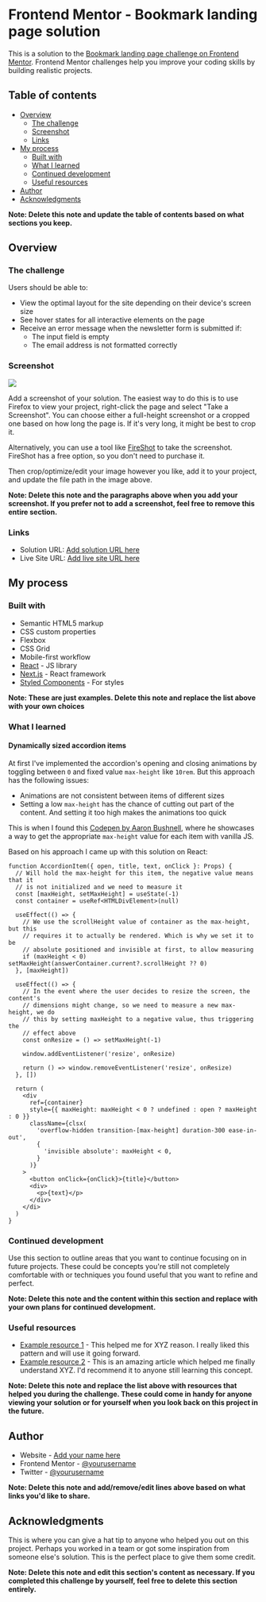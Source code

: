 # Frontend Mentor - Bookmark landing page solution

This is a solution to the [Bookmark landing page challenge on Frontend Mentor](https://www.frontendmentor.io/challenges/bookmark-landing-page-5d0b588a9edda32581d29158). Frontend Mentor challenges help you improve your coding skills by building realistic projects.

## Table of contents

- [Overview](#overview)
  - [The challenge](#the-challenge)
  - [Screenshot](#screenshot)
  - [Links](#links)
- [My process](#my-process)
  - [Built with](#built-with)
  - [What I learned](#what-i-learned)
  - [Continued development](#continued-development)
  - [Useful resources](#useful-resources)
- [Author](#author)
- [Acknowledgments](#acknowledgments)

**Note: Delete this note and update the table of contents based on what sections you keep.**

## Overview

### The challenge

Users should be able to:

- View the optimal layout for the site depending on their device's screen size
- See hover states for all interactive elements on the page
- Receive an error message when the newsletter form is submitted if:
  - The input field is empty
  - The email address is not formatted correctly

### Screenshot

![](./screenshot.jpg)

Add a screenshot of your solution. The easiest way to do this is to use Firefox to view your project, right-click the page and select "Take a Screenshot". You can choose either a full-height screenshot or a cropped one based on how long the page is. If it's very long, it might be best to crop it.

Alternatively, you can use a tool like [FireShot](https://getfireshot.com/) to take the screenshot. FireShot has a free option, so you don't need to purchase it.

Then crop/optimize/edit your image however you like, add it to your project, and update the file path in the image above.

**Note: Delete this note and the paragraphs above when you add your screenshot. If you prefer not to add a screenshot, feel free to remove this entire section.**

### Links

- Solution URL: [Add solution URL here](https://your-solution-url.com)
- Live Site URL: [Add live site URL here](https://your-live-site-url.com)

## My process

### Built with

- Semantic HTML5 markup
- CSS custom properties
- Flexbox
- CSS Grid
- Mobile-first workflow
- [React](https://reactjs.org/) - JS library
- [Next.js](https://nextjs.org/) - React framework
- [Styled Components](https://styled-components.com/) - For styles

**Note: These are just examples. Delete this note and replace the list above with your own choices**

### What I learned

#### Dynamically sized accordion items

At first I've implemented the accordion's opening and closing animations by toggling between `0` and fixed value `max-height` like `10rem`. But this approach has the following issues:

- Animations are not consistent between items of different sizes
- Setting a low `max-height` has the chance of cutting out part of the content. And setting it too high makes the animations too quick

This is when I found this [Codepen by Aaron Bushnell](https://codepen.io/aaronbushnell/pen/eGVdzv), where he showcases a way to get the appropriate `max-height` value for each item with vanilla JS.

Based on his approach I came up with this solution on React:

```tsx
function AccordionItem({ open, title, text, onClick }: Props) {
  // Will hold the max-height for this item, the negative value means that it
  // is not initialized and we need to measure it
  const [maxHeight, setMaxHeight] = useState(-1)
  const container = useRef<HTMLDivElement>(null)

  useEffect(() => {
    // We use the scrollHeight value of container as the max-height, but this
    // requires it to actually be rendered. Which is why we set it to be
    // absolute positioned and invisible at first, to allow measuring
    if (maxHeight < 0) setMaxHeight(answerContainer.current?.scrollHeight ?? 0)
  }, [maxHeight])

  useEffect(() => {
    // In the event where the user decides to resize the screen, the content's
    // dimensions might change, so we need to measure a new max-height, we do
    // this by setting maxHeight to a negative value, thus triggering the
    // effect above
    const onResize = () => setMaxHeight(-1)

    window.addEventListener('resize', onResize)

    return () => window.removeEventListener('resize', onResize)
  }, [])

  return (
    <div
      ref={container}
      style={{ maxHeight: maxHeight < 0 ? undefined : open ? maxHeight : 0 }}
      className={clsx(
        'overflow-hidden transition-[max-height] duration-300 ease-in-out',
        {
          'invisible absolute': maxHeight < 0,
        }
      )}
    >
      <button onClick={onClick}>{title}</button>
      <div>
        <p>{text}</p>
      </div>
    </di>
  )
}
```

### Continued development

Use this section to outline areas that you want to continue focusing on in future projects. These could be concepts you're still not completely comfortable with or techniques you found useful that you want to refine and perfect.

**Note: Delete this note and the content within this section and replace with your own plans for continued development.**

### Useful resources

- [Example resource 1](https://www.example.com) - This helped me for XYZ reason. I really liked this pattern and will use it going forward.
- [Example resource 2](https://www.example.com) - This is an amazing article which helped me finally understand XYZ. I'd recommend it to anyone still learning this concept.

**Note: Delete this note and replace the list above with resources that helped you during the challenge. These could come in handy for anyone viewing your solution or for yourself when you look back on this project in the future.**

## Author

- Website - [Add your name here](https://www.your-site.com)
- Frontend Mentor - [@yourusername](https://www.frontendmentor.io/profile/yourusername)
- Twitter - [@yourusername](https://www.twitter.com/yourusername)

**Note: Delete this note and add/remove/edit lines above based on what links you'd like to share.**

## Acknowledgments

This is where you can give a hat tip to anyone who helped you out on this project. Perhaps you worked in a team or got some inspiration from someone else's solution. This is the perfect place to give them some credit.

**Note: Delete this note and edit this section's content as necessary. If you completed this challenge by yourself, feel free to delete this section entirely.**
